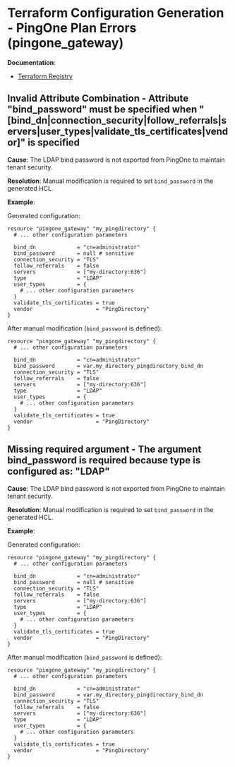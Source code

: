 # Terraform Configuration Generation - PingOne Plan Errors (pingone_gateway)

**Documentation**:
- [Terraform Registry](https://registry.terraform.io/providers/pingidentity/pingone/latest/docs/resources/gateway#schema)

## Invalid Attribute Combination - Attribute "bind_password" must be specified when "[bind_dn|connection_security|follow_referrals|servers|user_types|validate_tls_certificates|vendor]" is specified

**Cause**: The LDAP bind password is not exported from PingOne to maintain tenant security.

**Resolution**: Manual modification is required to set `bind_password` in the generated HCL.

**Example**:

Generated configuration:
```hcl
resource "pingone_gateway" "my_pingdirectory" {
  # ... other configuration parameters

  bind_dn             = "cn=administrator"
  bind_password       = null # sensitive
  connection_security = "TLS"
  follow_referrals    = false
  servers             = ["my-directory:636"]
  type                = "LDAP"
  user_types          = {
    # ... other configuration parameters
  }
  validate_tls_certificates = true
  vendor                    = "PingDirectory"
}
```

After manual modification (`bind_password` is defined):
```hcl
resource "pingone_gateway" "my_pingdirectory" {
  # ... other configuration parameters

  bind_dn             = "cn=administrator"
  bind_password       = var.my_directory_pingdirectory_bind_dn
  connection_security = "TLS"
  follow_referrals    = false
  servers             = ["my-directory:636"]
  type                = "LDAP"
  user_types          = {
    # ... other configuration parameters
  }
  validate_tls_certificates = true
  vendor                    = "PingDirectory"
}
```

## Missing required argument - The argument bind_password is required because type is configured as: "LDAP"

**Cause**: The LDAP bind password is not exported from PingOne to maintain tenant security.

**Resolution**: Manual modification is required to set `bind_password` in the generated HCL.

**Example**:

Generated configuration:
```hcl
resource "pingone_gateway" "my_pingdirectory" {
  # ... other configuration parameters

  bind_dn             = "cn=administrator"
  bind_password       = null # sensitive
  connection_security = "TLS"
  follow_referrals    = false
  servers             = ["my-directory:636"]
  type                = "LDAP"
  user_types          = {
    # ... other configuration parameters
  }
  validate_tls_certificates = true
  vendor                    = "PingDirectory"
}
```

After manual modification (`bind_password` is defined):
```hcl
resource "pingone_gateway" "my_pingdirectory" {
  # ... other configuration parameters

  bind_dn             = "cn=administrator"
  bind_password       = var.my_directory_pingdirectory_bind_dn
  connection_security = "TLS"
  follow_referrals    = false
  servers             = ["my-directory:636"]
  type                = "LDAP"
  user_types          = {
    # ... other configuration parameters
  }
  validate_tls_certificates = true
  vendor                    = "PingDirectory"
}
```
